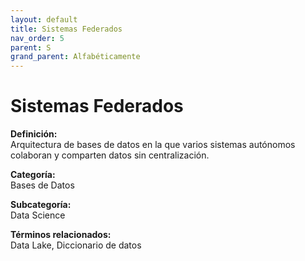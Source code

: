 ```yaml
---
layout: default
title: Sistemas Federados
nav_order: 5
parent: S
grand_parent: Alfabéticamente
---
```


# Sistemas Federados

**Definición:**  
Arquitectura de bases de datos en la que varios sistemas autónomos colaboran y comparten datos sin centralización.

**Categoría:**  
Bases de Datos  

**Subcategoría:**  
Data Science

**Términos relacionados:**  
Data Lake, Diccionario de datos

